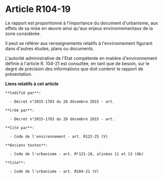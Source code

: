 # Article R104-19

Le rapport est proportionné à l'importance du document d'urbanisme, aux effets de sa mise en œuvre ainsi qu'aux enjeux
environnementaux de la zone considérée. 

Il peut se référer aux renseignements relatifs à l'environnement figurant dans d'autres études, plans ou documents. 

L'autorité administrative de l'Etat compétente en matière d'environnement définie à l'article R. 104-21 est consultée, en
tant que de besoin, sur le degré de précision des informations que doit contenir le rapport de présentation.

**Liens relatifs à cet article**

	**Codifié par**:

	  - Décret n°2015-1783 du 28 décembre 2015 - art.

	**Créé par**:

	  - Décret n°2015-1783 du 28 décembre 2015 - art.

	**Cité par**:

	  - Code de l'environnement - art. R122-25 (V)

	**Anciens textes**:

	  - Code de l'urbanisme - art. R*121-18, alinéas 11 et 13 (Ab)

	**Cite**:

	  - Code de l'urbanisme - art. R104-21 (V)
